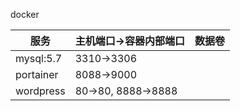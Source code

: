 docker

| 服务      | 主机端口->容器内部端口 | 数据卷 |
| --------- | ---------------------- | ------ |
| mysql:5.7 | 3310->3306             |        |
| portainer | 8088->9000             |        |
| wordpress | 80->80, 8888->8888     |        |

